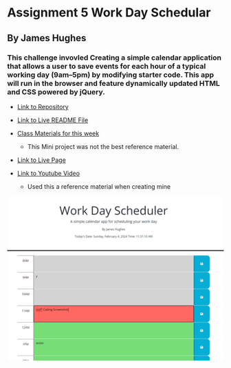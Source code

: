# Assignment 5 Work Day Schedular
## By James Hughes
### This challenge invovled Creating a simple calendar application that allows a user to save events for each hour of a typical working day (9am–5pm) by modifying starter code. This app will run in the browser and feature dynamically updated HTML and CSS powered by jQuery.
* [Link to Repository](https://github.com/Jameshughes2009/assignment-5)

* [Link to Live README File](https://jameshughes2009.github.io/assignment-5/)

* [Class Materials for this week](https://git.bootcampcontent.com/University-of-Toronto/UTOR-VIRT-FSF-PT-12-2023-U-LOLC/-/tree/main/05-Third-Party-APIs/01-Activities/28-Stu_Mini-Project?ref_type=heads)
    * This Mini project was not the best reference material. 

* [Link to Live Page](https://jameshughes2009.github.io/assignment-5/Develop/)

* [Link to Youtube Video](https://www.youtube.com/watch?v=sm6py49QNto&t=5s)
    * Used this a reference material when creating mine

![Screenshot](https://github.com/Jameshughes2009/assignment-5/blob/main/images/Screenshot%202024-02-04%20113115.png?raw=true)